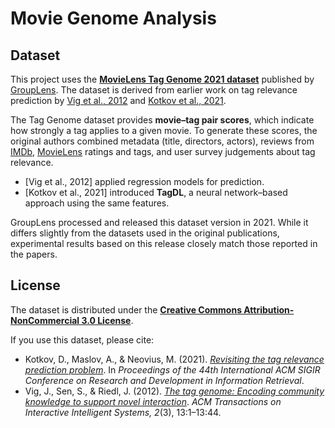 # Movie Genome Analysis


## Dataset  

This project uses the **[MovieLens Tag Genome 2021 dataset](https://grouplens.org/datasets/movielens/tag-genome-2021/)** published by [GroupLens](https://grouplens.org/). The dataset is derived from earlier work on tag relevance prediction by [Vig et al., 2012](https://dl.acm.org/doi/abs/10.1145/2362394.2362395) and [Kotkov et al., 2021](https://doi.org/10.1145/3404835.3463019).  

The Tag Genome dataset provides **movie–tag pair scores**, which indicate how strongly a tag applies to a given movie. To generate these scores, the original authors combined metadata (title, directors, actors), reviews from [IMDb](https://imdb.com/), [MovieLens](https://movielens.org/) ratings and tags, and user survey judgements about tag relevance.  

- [Vig et al., 2012] applied regression models for prediction.  
- [Kotkov et al., 2021] introduced **TagDL**, a neural network–based approach using the same features.  

GroupLens processed and released this dataset version in 2021. While it differs slightly from the datasets used in the original publications, experimental results based on this release closely match those reported in the papers.  

## License  

The dataset is distributed under the **[Creative Commons Attribution-NonCommercial 3.0 License](https://creativecommons.org/licenses/by-nc/3.0/)**.  

If you use this dataset, please cite:  

- Kotkov, D., Maslov, A., & Neovius, M. (2021). *[Revisiting the tag relevance prediction problem](https://doi.org/10.1145/3404835.3463019)*. In *Proceedings of the 44th International ACM SIGIR Conference on Research and Development in Information Retrieval*.  
- Vig, J., Sen, S., & Riedl, J. (2012). *[The tag genome: Encoding community knowledge to support novel interaction](https://dl.acm.org/doi/abs/10.1145/2362394.2362395)*. *ACM Transactions on Interactive Intelligent Systems, 2*(3), 13:1–13:44.  

